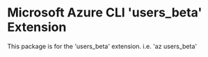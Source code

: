 Microsoft Azure CLI 'users_beta' Extension
==========================================

This package is for the 'users_beta' extension.
i.e. 'az users_beta'
